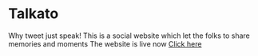 # Talkato
Why tweet just speak!
This is a social website which let the folks to share memories and moments
The website is live now <a href="https://talkato.web.app" about="_blanck">Click here</a>
